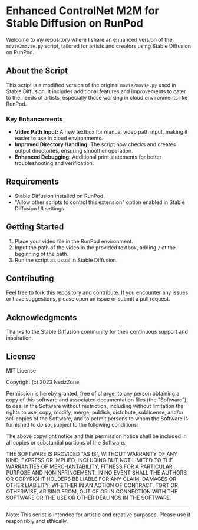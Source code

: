 # Enhanced ControlNet M2M for Stable Diffusion on RunPod

Welcome to my repository where I share an enhanced version of the `movie2movie.py` script, tailored for artists and creators using Stable Diffusion on RunPod.

## About the Script

This script is a modified version of the original `movie2movie.py` used in Stable Diffusion. It includes additional features and improvements to cater to the needs of artists, especially those working in cloud environments like RunPod.

### Key Enhancements
- **Video Path Input:** A new textbox for manual video path input, making it easier to use in cloud environments.
- **Improved Directory Handling:** The script now checks and creates output directories, ensuring smoother operation.
- **Enhanced Debugging:** Additional print statements for better troubleshooting and verification.

## Requirements
- Stable Diffusion installed on RunPod.
- "Allow other scripts to control this extension" option enabled in Stable Diffusion UI settings.

## Getting Started
1. Place your video file in the RunPod environment.
2. Input the path of the video in the provided textbox, adding `/` at the beginning of the path.
3. Run the script as usual in Stable Diffusion.

## Contributing
Feel free to fork this repository and contribute. If you encounter any issues or have suggestions, please open an issue or submit a pull request.

## Acknowledgments
Thanks to the Stable Diffusion community for their continuous support and inspiration.

## License
MIT License

Copyright (c) 2023 NedzZone

Permission is hereby granted, free of charge, to any person obtaining a copy
of this software and associated documentation files (the "Software"), to deal
in the Software without restriction, including without limitation the rights
to use, copy, modify, merge, publish, distribute, sublicense, and/or sell
copies of the Software, and to permit persons to whom the Software is
furnished to do so, subject to the following conditions:

The above copyright notice and this permission notice shall be included in all
copies or substantial portions of the Software.

THE SOFTWARE IS PROVIDED "AS IS", WITHOUT WARRANTY OF ANY KIND, EXPRESS OR
IMPLIED, INCLUDING BUT NOT LIMITED TO THE WARRANTIES OF MERCHANTABILITY,
FITNESS FOR A PARTICULAR PURPOSE AND NONINFRINGEMENT. IN NO EVENT SHALL THE
AUTHORS OR COPYRIGHT HOLDERS BE LIABLE FOR ANY CLAIM, DAMAGES OR OTHER
LIABILITY, WHETHER IN AN ACTION OF CONTRACT, TORT OR OTHERWISE, ARISING FROM,
OUT OF OR IN CONNECTION WITH THE SOFTWARE OR THE USE OR OTHER DEALINGS IN THE
SOFTWARE.

---

Note: This script is intended for artistic and creative purposes. Please use it responsibly and ethically.
